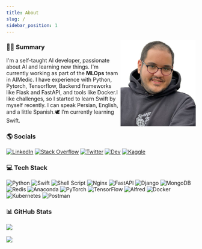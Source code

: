 ```yaml
---
title: About
slug: /
sidebar_position: 1
---
```


<img width="200px" align="right" src="/img/pej.png"/>

### 👨‍💻 Summary

I'm a self-taught AI developer, passionate about AI and learning new things. I'm currently working as part of the **MLOps** team in AIMedic. I have experience with Python, Pytorch, Tensorflow, Backend frameworks like Flask and FastAPI, and tools like Docker.I like challenges, so I started to learn Swift by myself recently. I can speak Persian, English, and a little Spanish.🕊️ I’m currently learning Swift.

### 🌎 Socials

[![LinkedIn](https://img.shields.io/badge/linkedin-%231E77B5.svg?&style=for-the-badge&logo=linkedin&logoColor=white)](https://linkedin.com/in/pejman-samadi)
[![Stack Overflow](https://img.shields.io/badge/stackoverflow-%23F28032.svg?&style=for-the-badge&logo=stackoverflow&logoColor=white)](https://stackoverflow.com/users/17302414)
[![Twitter](https://img.shields.io/badge/twitter-%2300acee.svg?&style=for-the-badge&logo=twitter&logoColor=white)](https://twitter.com/pejsamadi)
[![Dev](https://img.shields.io/badge/dev.to-%2308090A.svg?&style=for-the-badge&logo=dev.to&logoColor=white)](https://dev.to/pejmans21)
[![Kaggle](https://img.shields.io/badge/kaggle-%2344BAE8.svg?&style=for-the-badge&logo=kaggle&logoColor=white)](https://www.kaggle.com/pezhmansamadi)



### 💻 Tech Stack

![Python](https://img.shields.io/badge/python-3670A0?style=for-the-badge&logo=python&logoColor=ffdd54) ![Swift](https://img.shields.io/badge/swift-F54A2A?style=for-the-badge&logo=swift&logoColor=white) ![Shell Script](https://img.shields.io/badge/shell_script-%23121011.svg?style=for-the-badge&logo=gnu-bash&logoColor=white) ![Nginx](https://img.shields.io/badge/nginx-%23009639.svg?style=for-the-badge&logo=nginx&logoColor=white) ![FastAPI](https://img.shields.io/badge/FastAPI-005571?style=for-the-badge&logo=fastapi) ![Django](https://img.shields.io/badge/django-%23092E20.svg?style=for-the-badge&logo=django&logoColor=white) ![MongoDB](https://img.shields.io/badge/MongoDB-%234ea94b.svg?style=for-the-badge&logo=mongodb&logoColor=white) ![Redis](https://img.shields.io/badge/redis-%23DD0031.svg?style=for-the-badge&logo=redis&logoColor=white) ![Anaconda](https://img.shields.io/badge/Anaconda-%2344A833.svg?style=for-the-badge&logo=anaconda&logoColor=white) ![PyTorch](https://img.shields.io/badge/PyTorch-%23EE4C2C.svg?style=for-the-badge&logo=PyTorch&logoColor=white) ![TensorFlow](https://img.shields.io/badge/TensorFlow-%23FF6F00.svg?style=for-the-badge&logo=TensorFlow&logoColor=white) ![Alfred](https://img.shields.io/badge/alfred-%235C1F87.svg?style=for-the-badge&logo=alfred) ![Docker](https://img.shields.io/badge/docker-%230db7ed.svg?style=for-the-badge&logo=docker&logoColor=white) ![Kubernetes](https://img.shields.io/badge/kubernetes-%23326ce5.svg?style=for-the-badge&logo=kubernetes&logoColor=white) ![Postman](https://img.shields.io/badge/Postman-FF6C37?style=for-the-badge&logo=postman&logoColor=white)


### 📊 GitHub Stats

![](https://github-readme-stats.vercel.app/api?username=pejmans21&theme=radical&hide_border=true&include_all_commits=true&count_private=true)<br/>

![](https://github-readme-stats.vercel.app/api/top-langs/?username=pejmans21&theme=radical&hide=jupyter%20notebook&hide_border=true&langs_count=10&include_all_commits=true&count_private=true&layout=compact)
